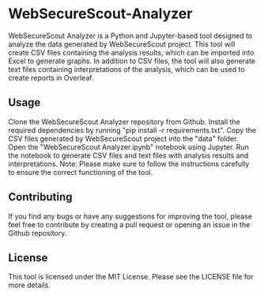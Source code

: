 # WebSecureScout-Analyzer

WebSecureScout Analyzer is a Python and Jupyter-based tool designed to analyze the data generated by WebSecureScout project. This tool will create CSV files containing the analysis results, which can be imported into Excel to generate graphs. In addition to CSV files, the tool will also generate text files containing interpretations of the analysis, which can be used to create reports in Overleaf.

## Usage

Clone the WebSecureScout Analyzer repository from Github.
Install the required dependencies by running "pip install -r requirements.txt".
Copy the CSV files generated by WebSecureScout project into the "data" folder.
Open the "WebSecureScout Analyzer.ipynb" notebook using Jupyter.
Run the notebook to generate CSV files and text files with analysis results and interpretations.
Note: Please make sure to follow the instructions carefully to ensure the correct functioning of the tool.

## Contributing

If you find any bugs or have any suggestions for improving the tool, please feel free to contribute by creating a pull request or opening an issue in the Github repository.

## License

This tool is licensed under the MIT License. Please see the LICENSE file for more details.




